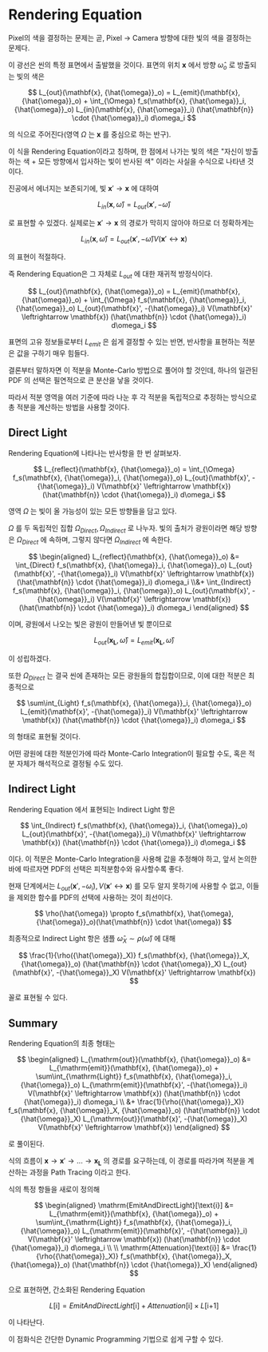 # Rendering Equation

Pixel의 색을 결정하는 문제는 곧, Pixel $\rightarrow$ Camera 방향에 대한 빛의 색을 결정하는 문제다.

이 광선은 씬의 특정 표면에서 출발했을 것이다. 표면의 위치 $\mathbf{x}$ 에서 방향 ${\hat{\omega}}_o$ 로 방출되는 빛의 색은

$$
L_{out}(\mathbf{x}, {\hat{\omega}}_o) = 
L_{emit}(\mathbf{x}, {\hat{\omega}}_o) + 
\int_{\Omega} 
f_s(\mathbf{x}, {\hat{\omega}}_i, {\hat{\omega}}_o) 
L_{in}(\mathbf{x}, {\hat{\omega}}_i) 
(\hat{\mathbf{n}} \cdot {\hat{\omega}}_i) 
d\omega_i
$$

의 식으로 주어진다(영역 $\Omega$ 는 $\mathbf{x}$ 를 중심으로 하는 반구).

이 식을 Rendering Equation이라고 칭하며, 한 점에서 나가는 빛의 색은 "자신이 방출하는 색 + 모든 방향에서 입사하는 빛이 반사된 색" 이라는 사실을 수식으로 나타낸 것이다.

진공에서 에너지는 보존되기에, 빛 $\mathbf{x}' \rightarrow \mathbf{x}$ 에 대하여

$$L_{in}(\mathbf{x}, \hat{\omega}) = L_{out}(\mathbf{x}', -\hat{\omega})$$

로 표현할 수 있겠다. 실제로는 $\mathbf{x}' \rightarrow \mathbf{x}$ 의 경로가 막히지 않아야 하므로 더 정확하게는

$$L_{in}(\mathbf{x}, \hat{\omega}) = L_{out}(\mathbf{x}', -\hat{\omega}) V(\mathbf{x}' \leftrightarrow \mathbf{x})$$

의 표현이 적절하다.

즉 Rendering Equation은 그 자체로 $L_{out}$ 에 대한 재귀적 방정식이다.

$$
L_{out}(\mathbf{x}, {\hat{\omega}}_o) = 
L_{emit}(\mathbf{x}, {\hat{\omega}}_o) + 
\int_{\Omega} 
f_s(\mathbf{x}, {\hat{\omega}}_i, {\hat{\omega}}_o)
L_{out}(\mathbf{x}', -{\hat{\omega}}_i) 
V(\mathbf{x}' \leftrightarrow \mathbf{x}) 
(\hat{\mathbf{n}} \cdot {\hat{\omega}}_i)
d\omega_i
$$

표면의 고유 정보들로부터 $L_{emit}$ 은 쉽게 결정할 수 있는 반면, 반사항을 표현하는 적분은 값을 구하기 매우 힘들다.

결론부터 말하자면 이 적분을 Monte-Carlo 방법으로 풀어야 할 것인데, 하나의 일관된 PDF 의 선택은 필연적으로 큰 분산을 낳을 것이다. 

따라서 적분 영역을 여러 기준에 따라 나눈 후 각 적분을 독립적으로 추정하는 방식으로 총 적분을 계산하는 방법을 사용할 것이다.

## Direct Light

Rendering Equation에 나타나는 반사항을 한 번 살펴보자.

$$
L_{reflect}(\mathbf{x}, {\hat{\omega}}_o) = 
\int_{\Omega} 
f_s(\mathbf{x}, {\hat{\omega}}_i, {\hat{\omega}}_o)
L_{out}(\mathbf{x}', -{\hat{\omega}}_i) 
V(\mathbf{x}' \leftrightarrow \mathbf{x}) 
(\hat{\mathbf{n}} \cdot {\hat{\omega}}_i) 
d\omega_i
$$

영역 $\Omega$ 는 빛이 올 가능성이 있는 모든 방향들을 담고 있다. 

$\Omega$ 를 두 독립적인 집합 $\Omega_{Direct}, \Omega_{Indirect}$ 로 나누자. 빛의 출처가 광원이라면 해당 방향은 $\Omega_{Direct}$ 에 속하며, 그렇지 않다면 $\Omega_{Indirect}$ 에 속한다.

$$
\begin{aligned}
L_{reflect}(\mathbf{x}, {\hat{\omega}}_o) &= 
\int_{Direct} 
f_s(\mathbf{x}, {\hat{\omega}}_i, {\hat{\omega}}_o)
L_{out}(\mathbf{x}', -{\hat{\omega}}_i) 
V(\mathbf{x}' \leftrightarrow \mathbf{x}) 
(\hat{\mathbf{n}} \cdot {\hat{\omega}}_i) 
d\omega_i \\&+
\int_{Indirect} 
f_s(\mathbf{x}, {\hat{\omega}}_i, {\hat{\omega}}_o)
L_{out}(\mathbf{x}', -{\hat{\omega}}_i) 
V(\mathbf{x}' \leftrightarrow \mathbf{x}) 
(\hat{\mathbf{n}} \cdot {\hat{\omega}}_i) 
d\omega_i
\end{aligned}
$$

이며, 광원에서 나오는 빛은 광원이 만들어낸 빛 뿐이므로

$$ L_{out}(\mathbf{x_L}, \hat{\omega}) = L_{emit}(\mathbf{x_L}, \hat{\omega}) $$

이 성립하겠다.

또한 $\Omega_{Direct}$ 는 결국 씬에 존재하는 모든 광원들의 합집합이므로, 이에 대한 적분은 최종적으로

$$
\sum\int_{Light} 
f_s(\mathbf{x}, {\hat{\omega}}_i, {\hat{\omega}}_o)
L_{emit}(\mathbf{x}', -{\hat{\omega}}_i) 
V(\mathbf{x}' \leftrightarrow \mathbf{x}) 
(\hat{\mathbf{n}} \cdot {\hat{\omega}}_i) 
d\omega_i
$$

의 형태로 표현될 것이다.

어떤 광원에 대한 적분인가에 따라 Monte-Carlo Integration이 필요할 수도, 혹은 적분 자체가 해석적으로 결정될 수도 있다.

## Indirect Light

Rendering Equation 에서 표현되는 Indirect Light 항은

$$
\int_{Indirect} 
f_s(\mathbf{x}, {\hat{\omega}}_i, {\hat{\omega}}_o)
L_{out}(\mathbf{x}', -{\hat{\omega}}_i)
V(\mathbf{x}' \leftrightarrow \mathbf{x}) 
(\hat{\mathbf{n}} \cdot {\hat{\omega}}_i) 
d\omega_i
$$

이다. 이 적분은 Monte-Carlo Integration을 사용해 값을 추정해야 하고, 앞서 논의한 바에 따르자면 PDF의 선택은 피적분함수와 유사할수록 좋다.

현재 단계에서는 $L_{out}(\mathbf{x}', -{\hat{\omega}}_i), V(\mathbf{x}' \leftrightarrow \mathbf{x})$ 를 모두 알지 못하기에 사용할 수 없고, 이들을 제외한 함수를 PDF의 선택에 사용하는 것이 최선이다.

$$ \rho(\hat{\omega}) \propto f_s(\mathbf{x}, \hat{\omega}, {\hat{\omega}}_o)(\hat{\mathbf{n}} \cdot \hat{\omega}) $$

최종적으로 Indirect Light 항은 샘플 ${\hat{\omega}}_X \sim \rho(\hat{\omega})$ 에 대해

$$ 
\frac{1}{\rho({\hat{\omega}}_X)}
f_s(\mathbf{x}, {\hat{\omega}}_X, {\hat{\omega}}_o) 
(\hat{\mathbf{n}} \cdot {\hat{\omega}}_X)
L_{out}(\mathbf{x}', -{\hat{\omega}}_X)
V(\mathbf{x}' \leftrightarrow \mathbf{x})
$$

꼴로 표현될 수 있다.


## Summary

Rendering Equation의 최종 형태는

$$
\begin{aligned}
L_{\mathrm{out}}(\mathbf{x}, {\hat{\omega}}_o) &= L_{\mathrm{emit}}(\mathbf{x}, {\hat{\omega}}_o) + \sum\int_{\mathrm{Light}} f_s(\mathbf{x}, {\hat{\omega}}_i, {\hat{\omega}}_o) L_{\mathrm{emit}}(\mathbf{x}', -{\hat{\omega}}_i) V(\mathbf{x}' \leftrightarrow \mathbf{x}) (\hat{\mathbf{n}} \cdot {\hat{\omega}}_i) d\omega_i \\
&+ \frac{1}{\rho({\hat{\omega}}_X)} f_s(\mathbf{x}, {\hat{\omega}}_X, {\hat{\omega}}_o) (\hat{\mathbf{n}} \cdot {\hat{\omega}}_X) L_{\mathrm{out}}(\mathbf{x}', -{\hat{\omega}}_X) V(\mathbf{x}' \leftrightarrow \mathbf{x})
\end{aligned}
$$

로 풀이된다. 

식의 흐름이 $\mathbf{x} \rightarrow \mathbf{x}' \rightarrow ... \rightarrow \mathbf{x_L}$ 의 경로를 요구하는데, 이 경로를 따라가며 적분을 계산하는 과정을 Path Tracing 이라고 한다.

식의 특정 항들을 새로이 정의해

$$
\begin{aligned}
\mathrm{EmitAndDirectLight}[\text{i}] &= 
L_{\mathrm{emit}}(\mathbf{x}, {\hat{\omega}}_o) + 
\sum\int_{\mathrm{Light}} 
f_s(\mathbf{x}, {\hat{\omega}}_i, {\hat{\omega}}_o) 
L_{\mathrm{emit}}(\mathbf{x}', -{\hat{\omega}}_i) 
V(\mathbf{x}' \leftrightarrow \mathbf{x}) 
(\hat{\mathbf{n}} \cdot {\hat{\omega}}_i) 
d\omega_i
\\ \\
\mathrm{Attenuation}[\text{i}] &= 
\frac{1}{\rho({\hat{\omega}}_X)} 
f_s(\mathbf{x}, {\hat{\omega}}_X, {\hat{\omega}}_o) 
(\hat{\mathbf{n}} \cdot {\hat{\omega}}_X)
\end{aligned}
$$


으로 표현하면, 간소화된 Rendering Equation

$$ L[\text{i}] = EmitAndDirectLight[\text{i}] + Attenuation[\text{i}] \times L[\text{i+1}] $$

이 나타난다. 

이 점화식은 간단한 Dynamic Programming 기법으로 쉽게 구할 수 있다.